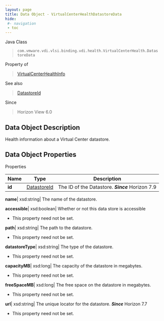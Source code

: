 ```yaml
---
layout: page
title: Data Object - VirtualCenterHealthDatastoreData
hide:
 #- navigation
 - toc
---
```






Java Class  
> `com.vmware.vdi.vlsi.binding.vdi.health.VirtualCenterHealth.DatastoreData`

Property of  
> [VirtualCenterHealthInfo](vdi.health.VirtualCenterHealth.VirtualCenterHealthInfo.md#field_detail)

See also  
> [DatastoreId](vdi.entity.DatastoreId.md)

Since  
> Horizon View 6.0


## Data Object Description 

Health information about a Virtual Center datastore. 

## Data Object Properties

Properties

Name |  Type |  Description   
---|---|---  
**id**| [DatastoreId](vdi.entity.DatastoreId.md)|  The ID of the Datastore.  **_Since_** Horizon 7.9  
  
**name**|  xsd:string|  The name of the datastore.   
  
**accessible**|  xsd:boolean|  Whether or not this data store is accessible   


 * This property need not be set.

  
**path**|  xsd:string|  The path to the datastore.   


 * This property need not be set.

  
**datastoreType**|  xsd:string|  The type of the datastore.   


 * This property need not be set.

  
**capacityMB**|  xsd:long|  The capacity of the datastore in megabytes.   


 * This property need not be set.

  
**freeSpaceMB**|  xsd:long|  The free space on the datastore in megabytes.   


 * This property need not be set.

  
**url**|  xsd:string|  The unique locator for the datastore.  **_Since_** Horizon 7.7  


 * This property need not be set.

  
  
  
   
  
  
